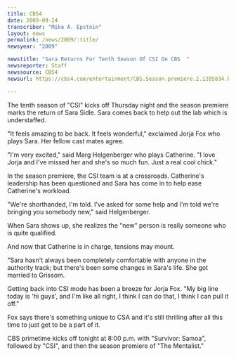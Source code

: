 ```yaml
---
title: CBS4
date: 2009-09-24
transcriber: "Mika A. Epstein"
layout: news
permalink: /news/2009/:title/
newsyear: "2009"

newstitle: "Sara Returns For Tenth Season Of CSI On CBS  "
newsreporter: Staff
newssource: CBS4
newsurl: https://cbs4.com/entertainment/CBS.Season.premiere.2.1205834.html

---
```


The tenth season of "CSI" kicks off Thursday night and the season premiere marks the return of Sara Sidle. Sara comes back to help out the lab which is understaffed.

"It feels amazing to be back. It feels wonderful," exclaimed Jorja Fox who plays Sara. Her fellow cast mates agree.

"I'm very excited," said Marg Helgenberger who plays Catherine. "I love Jorja and I've missed her and she's so much fun. Just a real cool chick."

In the season premiere, the CSI team is at a crossroads. Catherine's leadership has been questioned and Sara has come in to help ease Catherine's workload.

"We're shorthanded, I'm told. I've asked for some help and I'm told we're bringing you somebody new," said Helgenberger.

When Sara shows up, she realizes the "new" person is really someone who is quite qualified.

And now that Catherine is in charge, tensions may mount.

"Sara hasn't always been completely comfortable with anyone in the authority track; but there's been some changes in Sara's life. She got married to Grissom.

Getting back into CSI mode has been a breeze for Jorja Fox. "My big line today is 'hi guys', and I'm like all right, I think I can do that, I think I can pull it off."

Fox says there's something unique to CSA and it's still thrilling after all this time to just get to be a part of it.

CBS primetime kicks off tonight at 8:00 p.m. with "Survivor: Samoa", followed by "CSI", and then the season premiere of "The Mentalist."
